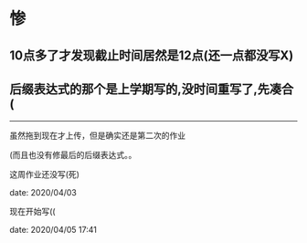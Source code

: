 # 惨

## 10点多了才发现截止时间居然是12点(还一点都没写X)

## 后缀表达式的那个是上学期写的,没时间重写了,先凑合(

----

虽然拖到现在才上传，但是确实还是第二次的作业

(而且也没有修最后的后缀表达式。。

这周作业还没写(死)

date: 2020/04/03

现在开始写((

date: 2020/04/05 17:41
